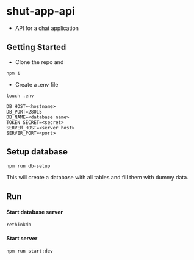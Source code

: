 # shut-app-api
* API for a chat application

## Getting Started
* Clone the repo and
```
npm i
```

* Create a .env file
```
touch .env
```

```
DB_HOST=<hostname>
DB_PORT=28015
DB_NAME=<database name>
TOKEN_SECRET=<secret>
SERVER_HOST=<server host>
SERVER_PORT=<port>
```

## Setup database
```
npm run db-setup
```
This will create a database with all tables and fill them with dummy data.

## Run 

#### Start database server
```
rethinkdb
```
#### Start server
```
npm run start:dev
```

